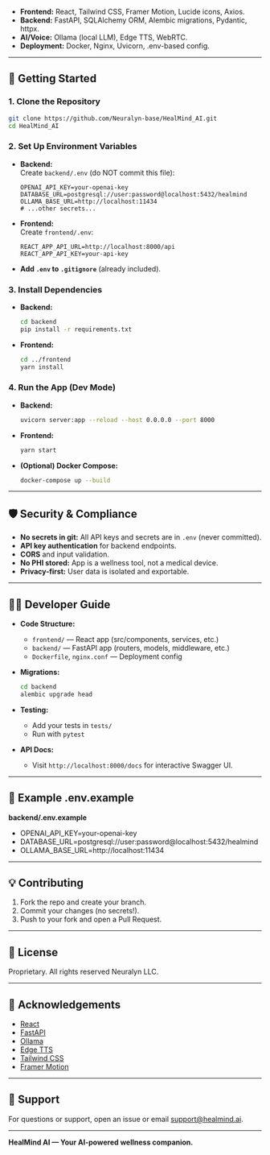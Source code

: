 
- **Frontend:** React, Tailwind CSS, Framer Motion, Lucide icons, Axios.
- **Backend:** FastAPI, SQLAlchemy ORM, Alembic migrations, Pydantic, httpx.
- **AI/Voice:** Ollama (local LLM), Edge TTS, WebRTC.
- **Deployment:** Docker, Nginx, Uvicorn, .env-based config.

---

## 🚀 Getting Started

### 1. **Clone the Repository**
```bash
git clone https://github.com/Neuralyn-base/HealMind_AI.git
cd HealMind_AI
```

### 2. **Set Up Environment Variables**

- **Backend:**  
  Create `backend/.env` (do NOT commit this file):
  ```
  OPENAI_API_KEY=your-openai-key
  DATABASE_URL=postgresql://user:password@localhost:5432/healmind
  OLLAMA_BASE_URL=http://localhost:11434
  # ...other secrets...
  ```

- **Frontend:**  
  Create `frontend/.env`:
  ```
  REACT_APP_API_URL=http://localhost:8000/api
  REACT_APP_API_KEY=your-api-key
  ```

- **Add `.env` to `.gitignore`** (already included).

### 3. **Install Dependencies**

- **Backend:**
  ```bash
  cd backend
  pip install -r requirements.txt
  ```

- **Frontend:**
  ```bash
  cd ../frontend
  yarn install
  ```

### 4. **Run the App (Dev Mode)**

- **Backend:**
  ```bash
  uvicorn server:app --reload --host 0.0.0.0 --port 8000
  ```

- **Frontend:**
  ```bash
  yarn start
  ```

- **(Optional) Docker Compose:**
  ```bash
  docker-compose up --build
  ```

---

## 🛡️ Security & Compliance

- **No secrets in git:** All API keys and secrets are in `.env` (never committed).
- **API key authentication** for backend endpoints.
- **CORS** and input validation.
- **No PHI stored:** App is a wellness tool, not a medical device.
- **Privacy-first:** User data is isolated and exportable.

---

## 🧑‍💻 Developer Guide

- **Code Structure:**
  - `frontend/` — React app (src/components, services, etc.)
  - `backend/` — FastAPI app (routers, models, middleware, etc.)
  - `Dockerfile`, `nginx.conf` — Deployment config

- **Migrations:**
  ```bash
  cd backend
  alembic upgrade head
  ```

- **Testing:**
  - Add your tests in `tests/`
  - Run with `pytest`

- **API Docs:**
  - Visit `http://localhost:8000/docs` for interactive Swagger UI.

---

## 📝 Example .env.example

**backend/.env.example**
  - OPENAI_API_KEY=your-openai-key
  - DATABASE_URL=postgresql://user:password@localhost:5432/healmind
  - OLLAMA_BASE_URL=http://localhost:11434

---

## 💡 Contributing

1. Fork the repo and create your branch.
2. Commit your changes (no secrets!).
3. Push to your fork and open a Pull Request.

---

## 📄 License

Proprietary. All rights reserved Neuralyn LLC.

---

## 🙏 Acknowledgements

- [React](https://react.dev/)
- [FastAPI](https://fastapi.tiangolo.com/)
- [Ollama](https://ollama.com/)
- [Edge TTS](https://github.com/rany2/edge-tts)
- [Tailwind CSS](https://tailwindcss.com/)
- [Framer Motion](https://www.framer.com/motion/)

---

## 🛟 Support

For questions or support, open an issue or email [support@healmind.ai](mailto:support@healmind.ai).

---

**HealMind AI — Your AI-powered wellness companion.**
